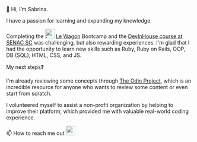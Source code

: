 <body>
    <section class='about_me'>
        <p>🤗 Hi, I’m Sabrina.</p>
        <p> I have a passion for learning and expanding my knowledge.</p>
        <p> Completing the <img src="https://emoji.slack-edge.com/T02NE0241/wagon-logo/8174979b99be030e.png" height='25rem' alt="Le Wagon Logo"> <a href='https://lewagon.com' target='_blank'> Le Wagon</a> Bootcamp and the <a href='https://devinhouse.tech/' target='blank'>DevInHouse course at SENAC SC</a> was challenging, but also rewarding experiences. I'm glad that I had the opportunity to learn new skills such as Ruby, Ruby on Rails, OOP, DB (SQL), HTML, CSS, and JS. </p>
        <p>My next steps❓</p>
        <p>I'm already reviewing some concepts through <a href='https://www.theodinproject.com/' target='_blank'>The Odin Project</a>, which is an incredible resource for anyone who wants to review some content or even start from scratch.</p>
        <p>I volunteered myself to assist a non-profit organization by helping to improve their platform, which provided me with valuable real-world coding experience.</p>
        <p>📫 How to reach me out   <a href='https://www.linkedin.com/in/sabrinamaral/'><img src="https://cdn.jsdelivr.net/gh/devicons/devicon/icons/linkedin/linkedin-original.svg" height='25rem'/></a></p>
    </section>  
</body>
<!---
 sabrinamaral/sabrinamaral is a ✨ special ✨ repository because its `README.md` (this file) appears on your GitHub profile.
You can click the Preview link to take a look at your changes.
--->
